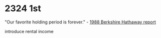# 2324 1st

"Our favorite holding period is forever." - [1988 Berkshire Hathaway report](http://www.berkshirehathaway.com/letters/1988.html)

introduce rental income
